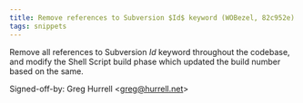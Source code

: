 ```yaml
---
title: Remove references to Subversion $Id$ keyword (WOBezel, 82c952e)
tags: snippets
---
```


Remove all references to Subversion $Id$ keyword throughout the codebase, and modify the Shell Script build phase which updated the build number based on the same.

Signed-off-by: Greg Hurrell &lt;greg@hurrell.net&gt;
